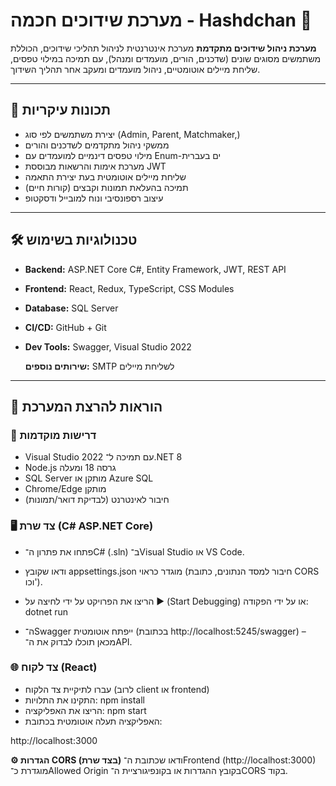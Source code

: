 # מערכת שידוכים חכמה - Hashdchan 💍


**מערכת ניהול שידוכים מתקדמת**
מערכת אינטרנטית לניהול תהליכי שידוכים, הכוללת משתמשים מסוגים שונים (שדכנים, הורים, מועמדים ומנהל), עם תמיכה במילוי טפסים, שליחת מיילים אוטומטיים, ניהול מועמדים ומעקב אחר תהליך השידוך.

---

## 🚀 תכונות עיקריות

- יצירת משתמשים לפי סוג (Admin, Parent, Matchmaker,)
- ממשקי ניהול מתקדמים לשדכנים והורים
- מילוי טפסים דינמיים למועמדים עם Enum-ים בעברית
- מערכת אימות והרשאות מבוססת JWT
- שליחת מיילים אוטומטית בעת יצירת התאמה
- תמיכה בהעלאת תמונות וקבצים (קורות חיים)
- עיצוב רספונסיבי ונוח למובייל ודסקטופ

---

## 🛠 טכנולוגיות בשימוש  
- **Backend:** ASP.NET Core C#, Entity Framework, JWT, REST API   
- **Frontend:** React, Redux, TypeScript, CSS Modules  
- **Database:** SQL Server  
- **CI/CD:** GitHub + Git  
- **Dev Tools:** Swagger, Visual Studio 2022

  **שירותים נוספים:** SMTP לשליחת מיילים

---

## 🚀 הוראות להרצת המערכת

### 🧠 דרישות מוקדמות
- Visual Studio 2022 עם תמיכה ל־.NET 8  
- Node.js גרסה 18 ומעלה  
- SQL Server מותקן או Azure SQL  
- Chrome/Edge מותקן  
- חיבור לאינטרנט (לבדיקת דואר/תמונות)

### 🖥️ צד שרת (C# ASP.NET Core)
- פתחו את פתרון ה־C# (.sln) ב־Visual Studio או VS Code.

- ודאו שקובץ appsettings.json מוגדר כראוי (חיבור למסד הנתונים, כתובת CORS וכו').

- הריצו את הפרויקט על ידי לחיצה על ▶️ (Start Debugging) או על ידי הפקודה:
dotnet run
- ה־Swagger ייפתח אוטומטית (בכתובת http://localhost:5245/swagger) – מכאן תוכלו לבדוק את ה־API.

### 🌐 צד לקוח (React)
- עברו לתיקיית צד הלקוח (לרוב client או frontend)
- התקינו את התלויות:
npm install
- הריצו את האפליקציה:
npm start
- האפליקציה תעלה אוטומטית בכתובת:

http://localhost:3000

**⚙️ הגדרות CORS (בצד שרת)**
ודאו שכתובת ה־Frontend (http://localhost:3000) מוגדרת כ־Allowed Origin בקובץ ההגדרות או בקונפיגורציית ה־CORS בקוד.
